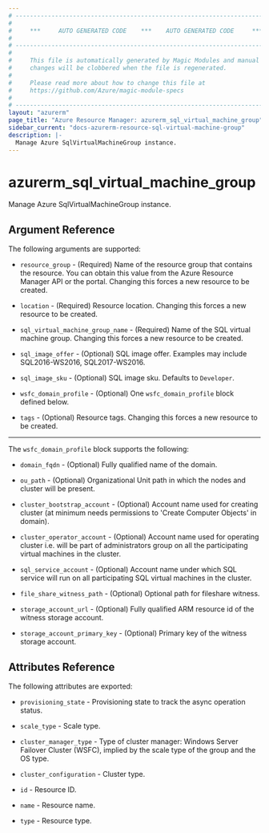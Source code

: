 ```yaml
---
# ----------------------------------------------------------------------------
#
#     ***     AUTO GENERATED CODE    ***    AUTO GENERATED CODE     ***
#
# ----------------------------------------------------------------------------
#
#     This file is automatically generated by Magic Modules and manual
#     changes will be clobbered when the file is regenerated.
#
#     Please read more about how to change this file at
#     https://github.com/Azure/magic-module-specs
#
# ----------------------------------------------------------------------------
layout: "azurerm"
page_title: "Azure Resource Manager: azurerm_sql_virtual_machine_group"
sidebar_current: "docs-azurerm-resource-sql-virtual-machine-group"
description: |-
  Manage Azure SqlVirtualMachineGroup instance.
---
```


# azurerm_sql_virtual_machine_group

Manage Azure SqlVirtualMachineGroup instance.


## Argument Reference

The following arguments are supported:

* `resource_group` - (Required) Name of the resource group that contains the resource. You can obtain this value from the Azure Resource Manager API or the portal. Changing this forces a new resource to be created.

* `location` - (Required) Resource location. Changing this forces a new resource to be created.

* `sql_virtual_machine_group_name` - (Required) Name of the SQL virtual machine group. Changing this forces a new resource to be created.

* `sql_image_offer` - (Optional) SQL image offer. Examples may include SQL2016-WS2016, SQL2017-WS2016.

* `sql_image_sku` - (Optional) SQL image sku. Defaults to `Developer`.

* `wsfc_domain_profile` - (Optional) One `wsfc_domain_profile` block defined below.

* `tags` - (Optional) Resource tags. Changing this forces a new resource to be created.

---

The `wsfc_domain_profile` block supports the following:

* `domain_fqdn` - (Optional) Fully qualified name of the domain.

* `ou_path` - (Optional) Organizational Unit path in which the nodes and cluster will be present.

* `cluster_bootstrap_account` - (Optional) Account name used for creating cluster (at minimum needs permissions to 'Create Computer Objects' in domain).

* `cluster_operator_account` - (Optional) Account name used for operating cluster i.e. will be part of administrators group on all the participating virtual machines in the cluster.

* `sql_service_account` - (Optional) Account name under which SQL service will run on all participating SQL virtual machines in the cluster.

* `file_share_witness_path` - (Optional) Optional path for fileshare witness.

* `storage_account_url` - (Optional) Fully qualified ARM resource id of the witness storage account.

* `storage_account_primary_key` - (Optional) Primary key of the witness storage account.

## Attributes Reference

The following attributes are exported:

* `provisioning_state` - Provisioning state to track the async operation status.

* `scale_type` - Scale type.

* `cluster_manager_type` - Type of cluster manager: Windows Server Failover Cluster (WSFC), implied by the scale type of the group and the OS type.

* `cluster_configuration` - Cluster type.

* `id` - Resource ID.

* `name` - Resource name.

* `type` - Resource type.

